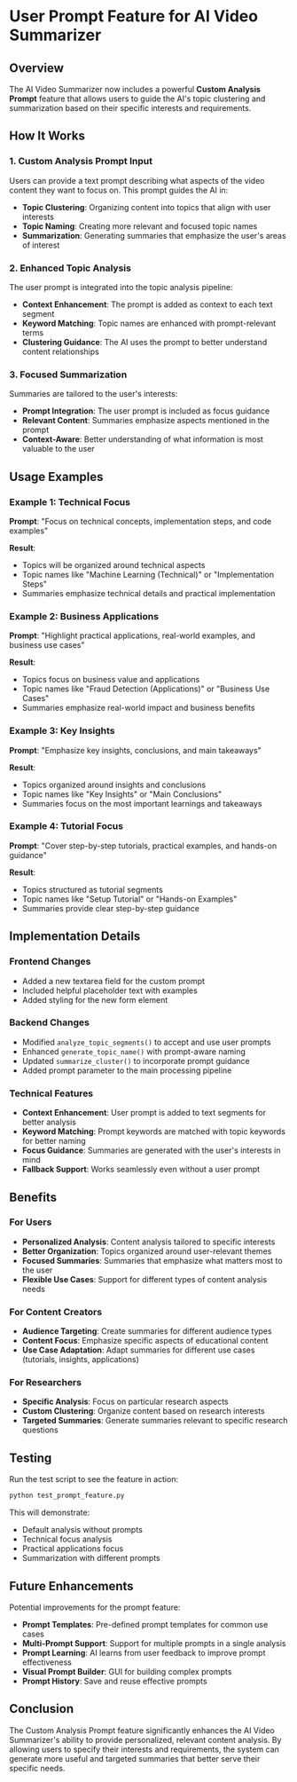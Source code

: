 # User Prompt Feature for AI Video Summarizer

## Overview

The AI Video Summarizer now includes a powerful **Custom Analysis Prompt** feature that allows users to guide the AI's topic clustering and summarization based on their specific interests and requirements.

## How It Works

### 1. **Custom Analysis Prompt Input**
Users can provide a text prompt describing what aspects of the video content they want to focus on. This prompt guides the AI in:
- **Topic Clustering**: Organizing content into topics that align with user interests
- **Topic Naming**: Creating more relevant and focused topic names
- **Summarization**: Generating summaries that emphasize the user's areas of interest

### 2. **Enhanced Topic Analysis**
The user prompt is integrated into the topic analysis pipeline:
- **Context Enhancement**: The prompt is added as context to each text segment
- **Keyword Matching**: Topic names are enhanced with prompt-relevant terms
- **Clustering Guidance**: The AI uses the prompt to better understand content relationships

### 3. **Focused Summarization**
Summaries are tailored to the user's interests:
- **Prompt Integration**: The user prompt is included as focus guidance
- **Relevant Content**: Summaries emphasize aspects mentioned in the prompt
- **Context-Aware**: Better understanding of what information is most valuable to the user

## Usage Examples

### Example 1: Technical Focus
**Prompt**: "Focus on technical concepts, implementation steps, and code examples"

**Result**: 
- Topics will be organized around technical aspects
- Topic names like "Machine Learning (Technical)" or "Implementation Steps"
- Summaries emphasize technical details and practical implementation

### Example 2: Business Applications
**Prompt**: "Highlight practical applications, real-world examples, and business use cases"

**Result**:
- Topics focus on business value and applications
- Topic names like "Fraud Detection (Applications)" or "Business Use Cases"
- Summaries emphasize real-world impact and business benefits

### Example 3: Key Insights
**Prompt**: "Emphasize key insights, conclusions, and main takeaways"

**Result**:
- Topics organized around insights and conclusions
- Topic names like "Key Insights" or "Main Conclusions"
- Summaries focus on the most important learnings and takeaways

### Example 4: Tutorial Focus
**Prompt**: "Cover step-by-step tutorials, practical examples, and hands-on guidance"

**Result**:
- Topics structured as tutorial segments
- Topic names like "Setup Tutorial" or "Hands-on Examples"
- Summaries provide clear step-by-step guidance

## Implementation Details

### Frontend Changes
- Added a new textarea field for the custom prompt
- Included helpful placeholder text with examples
- Added styling for the new form element

### Backend Changes
- Modified `analyze_topic_segments()` to accept and use user prompts
- Enhanced `generate_topic_name()` with prompt-aware naming
- Updated `summarize_cluster()` to incorporate prompt guidance
- Added prompt parameter to the main processing pipeline

### Technical Features
- **Context Enhancement**: User prompt is added to text segments for better analysis
- **Keyword Matching**: Prompt keywords are matched with topic keywords for better naming
- **Focus Guidance**: Summaries are generated with the user's interests in mind
- **Fallback Support**: Works seamlessly even without a user prompt

## Benefits

### For Users
- **Personalized Analysis**: Content analysis tailored to specific interests
- **Better Organization**: Topics organized around user-relevant themes
- **Focused Summaries**: Summaries that emphasize what matters most to the user
- **Flexible Use Cases**: Support for different types of content analysis needs

### For Content Creators
- **Audience Targeting**: Create summaries for different audience types
- **Content Focus**: Emphasize specific aspects of educational content
- **Use Case Adaptation**: Adapt summaries for different use cases (tutorials, insights, applications)

### For Researchers
- **Specific Analysis**: Focus on particular research aspects
- **Custom Clustering**: Organize content based on research interests
- **Targeted Summaries**: Generate summaries relevant to specific research questions

## Testing

Run the test script to see the feature in action:

```bash
python test_prompt_feature.py
```

This will demonstrate:
- Default analysis without prompts
- Technical focus analysis
- Practical applications focus
- Summarization with different prompts

## Future Enhancements

Potential improvements for the prompt feature:
- **Prompt Templates**: Pre-defined prompt templates for common use cases
- **Multi-Prompt Support**: Support for multiple prompts in a single analysis
- **Prompt Learning**: AI learns from user feedback to improve prompt effectiveness
- **Visual Prompt Builder**: GUI for building complex prompts
- **Prompt History**: Save and reuse effective prompts

## Conclusion

The Custom Analysis Prompt feature significantly enhances the AI Video Summarizer's ability to provide personalized, relevant content analysis. By allowing users to specify their interests and requirements, the system can generate more useful and targeted summaries that better serve their specific needs.
